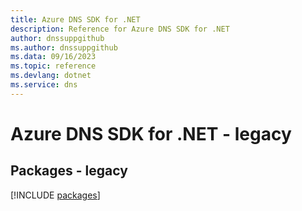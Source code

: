 ```yaml
---
title: Azure DNS SDK for .NET
description: Reference for Azure DNS SDK for .NET
author: dnssuppgithub
ms.author: dnssuppgithub
ms.data: 09/16/2023
ms.topic: reference
ms.devlang: dotnet
ms.service: dns
---
```

# Azure DNS SDK for .NET - legacy
## Packages - legacy
[!INCLUDE [packages](dns-index.md)]